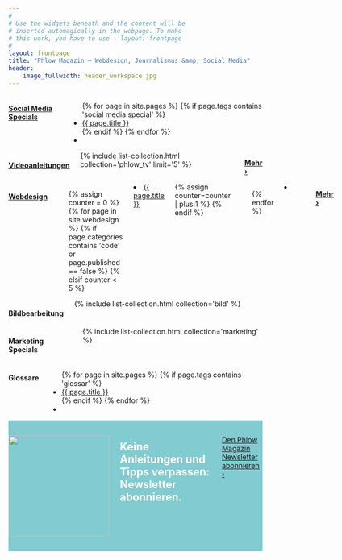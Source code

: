 ```yaml
---
#
# Use the widgets beneath and the content will be
# inserted automagically in the webpage. To make
# this work, you have to use › layout: frontpage
#
layout: frontpage
title: "Phlow Magazin – Webdesign, Journalismus &amp; Social Media"
header:
    image_fullwidth: header_workspace.jpg
---
```

<div class="row">
  <div class="medium-4 columns">
    <h4 class="b15"><a href="{{ site.url }}/social-media/">Social Media Specials</a></h4>
    <ul class="side-nav">
      {% for page in site.pages %}
      {% if page.tags contains 'social media special' %}<li><a href="{{ site.url }}{{ page.url }}">{{ page.title }}</a></li>{% endif %}
      {% endfor %}
      <li>&nbsp;</li>
    </ul>
  </div><!-- /.medium-4.columns -->


  <div class="medium-4 columns">
    <h4 class="b15"><a href="{{ site.url }}/phlow-tv/">Videoanleitungen</a></h4>
    {% include list-collection.html collection='phlow_tv' limit='5' %}
    <p class="sans text-right"><a class="button tiny radius" href="{{ site.url }}/phlow-tv/"><strong>Mehr ›</strong></a></p>
  </div><!-- /.medium-4.columns -->

  <div class="medium-4 columns">
    <h4 class="b15"><a href="{{ site.url }}/webdesign/">Webdesign</a></h4>

    <ul class="side-nav">
  {% assign counter = 0 %}
{% for page in site.webdesign %}
      {% if page.categories contains 'code' or page.published == false %}
      {% elsif counter < 5 %}
      <li><a href="{{ site.url }}{{ page.url }}">{{ page.title }}</a></li>
      {% assign counter=counter | plus:1 %}
      {% endif %}

  {% endfor %}
      <li>&nbsp;</li>
  </ul>
    <p class="sans text-right"><a class="button tiny radius" href="{{ site.url }}/webdesign/"><strong>Mehr ›</strong></a></p>
  </div><!-- /.medium-4.columns -->


</div><!-- /.row -->


<div class="row">
  <div class="medium-4 columns">
    <h4 class="b15">Bildbearbeitung</h4>
    {% include list-collection.html collection='bild' %}
  </div><!-- /.medium-4.columns -->


  <div class="medium-4 columns">
    <h4 class="b15">Marketing Specials</h4>
    {% include list-collection.html collection='marketing' %}

  </div><!-- /.medium-4.columns -->


  <div class="medium-4 columns">
    <h4 class="b15">Glossare</h4>
    <ul class="side-nav">
      {% for page in site.pages %}
      {% if page.tags contains 'glossar' %}<li><a href="{{ site.url }}{{ page.url }}">{{ page.title }}</a></li>{% endif %}
      {% endfor %}
      <li>&nbsp;</li>
    </ul>
    
  </div><!-- /.medium-4.columns -->
</div><!-- /.row -->



<div class="t30 b60" style="padding: 30px 0; background: #82cbd0;">
<div class="row">
    <div class="small-12 text-center medium-12 columns">
      <a href="http://magazin.phlow.de/newsletter/"><img class="left" src="{{ site.urlimg }}mailchimp-freddie-200x.png" width="200" height="200"></a>
      <h2 class="shadow-black" style="margin: 10px 0; color: #fff;" >Keine Anleitungen und Tipps verpassen: Newsletter abonnieren.</h2>
      <a class="radius button info shadow-black" href="http://magazin.phlow.de/newsletter/">Den Phlow Magazin Newsletter abonnieren ›</a>
    </div><!-- /.small-12 medium-8.columns -->
  </div><!-- /.row -->
</div>


